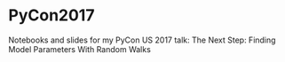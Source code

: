 # PyCon2017
Notebooks and slides for my PyCon US 2017 talk: The Next Step: Finding Model Parameters With Random Walks 

